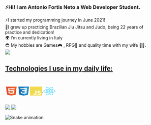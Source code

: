 ### ⚡Hi! I am Antonio Fortis Neto a Web Developer Student.
<div align="rigth">
 ⚡I started my programming journey in June 2021!
 
 <div align="rigth"> 🥋I grew up practicing Brazilian Jiu Jitsu and Judo, being 22 years of practice and dedication! 

 <div align="rigth">🌍 I’m currently living in Italy  
  <div align="rigth"> 😎 My hobbies are Games🎮 , RPG🐉 and quality time with my wife 👰‍♀️.
   

   <div align="rigth">

  <a href="https://github.com/antoniofortisneto">
  <img height="144em" src="https://github-readme-stats.vercel.app/api?username=antoniofortisneto&theme=blue-green"/>
</div> 
<h2> Technologies I use in my daily life: <h2>
  </div> 
<div style="display: inline_block"><br>
  <img align="center" alt="Rafa-Js" height="30" width="40" src="https://raw.githubusercontent.com/devicons/devicon/master/icons/javascript/javascript-plain.svg">
   <img align="center" alt="Rafa-React" height="30" width="40" src="https://raw.githubusercontent.com/devicons/devicon/master/icons/react/react-original.svg">
  <img align="left" alt="Rafa-HTML" height="30" width="40" src="https://raw.githubusercontent.com/devicons/devicon/master/icons/html5/html5-original.svg">
  <img align="left" alt="Rafa-CSS" height="30" width="40" src="https://raw.githubusercontent.com/devicons/devicon/master/icons/css3/css3-original.svg">
 
  
</div>
  
  ##
 
<div> 
  
  <a href = "mailto:antoniofortis@gmail.com"><img src="https://img.shields.io/badge/-Gmail-%23333?style=for-the-badge&logo=gmail&logoColor=white" target="_blank"></a>
  <a href="https://www.linkedin.com/in/antonio-fortis-/" target="_blank"><img src="https://img.shields.io/badge/-LinkedIn-%230077B5?style=for-the-badge&logo=linkedin&logoColor=white" target="_blank"></a> 
 
  ![Snake animation](https://github.com/antoniofortisneto/antoniofortisneto/blob/output/github-contribution-grid-snake.svg)
 
</div>

  
  
  
  
  
  
  
  
